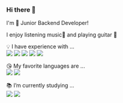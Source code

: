 ### Hi there 👋 <br>

I'm 🌱 Junior Backend Developer! <br>

I enjoy listening music🎵 and playing guitar 🎸<br>

💡 I have experience with ...<br>
  <img src="https://img.shields.io/badge/django-092E20?style=for-the-badge&logo=django&logoColor=white"> <img src="https://img.shields.io/badge/flask-000000?style=for-the-badge&logo=flask&logoColor=white"> <img src="https://img.shields.io/badge/docker-2496ED?style=for-the-badge&logo=docker&logoColor=white"> <img src="https://img.shields.io/badge/mysql-4479A1?style=for-the-badge&logo=mysql&logoColor=white"> <img src="https://img.shields.io/badge/android-3DDC84?style=for-the-badge&logo=android&logoColor=white"> <br>

😘 My favorite languages are ...<br>
<img src="https://img.shields.io/badge/java-007396?style=for-the-badge&logo=OpenJDK&logoColor=white"> <img src="https://img.shields.io/badge/python-3776AB?style=for-the-badge&logo=python&logoColor=white"> 

📚 I’m currently studying ...<br>
  <img src="https://img.shields.io/badge/spring-6DB33F?style=for-the-badge&logo=spring&logoColor=white"> <img src="https://img.shields.io/badge/spring boot-6DB33F?style=for-the-badge&logo=spring&logoColor=white">
